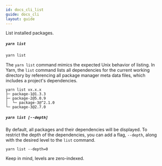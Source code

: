 ```yaml
---
id: docs_cli_list
guide: docs_cli
layout: guide
---
```


<p class="lead">List installed packages.</p>

##### `yarn list` <a class="toc" id="toc-yarn-list" href="#toc-yarn-list"></a>

```sh
yarn list
```

The `yarn list` command mimics the expected Unix behavior of listing. In Yarn, the `list`
command lists all dependencies for the current working directory by referencing all
package manager meta data files, which includes a project's dependencies.

```
yarn list vx.x.x
├─ package-1@1.3.3
├─ package-2@5.0.9
│  └─ package-3@^2.1.0
└─ package-3@2.7.0
```

##### `yarn list [--depth]` <a class="toc" id="toc-yarn-list-depth" href="#toc-yarn-list-depth"></a>

By default, all packages and their dependencies will be displayed. To restrict the depth of the
dependencies, you can add a flag, `--depth`, along with the desired level to the `list` command.

```
yarn list --depth=0
```
Keep in mind, levels are zero-indexed.

